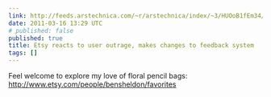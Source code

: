 ```yaml
---
link: http://feeds.arstechnica.com/~r/arstechnica/index/~3/HUOoB1fEm34/etsy-reacts-to-user-outrage-makes-changes-to-feedback-system.ars
date: 2011-03-16 13:29 UTC
# published: false
published: true
title: Etsy reacts to user outrage, makes changes to feedback system
tags: []
---
```


Feel welcome to explore my love of floral pencil bags: <a href="http://www.etsy.com/people/bensheldon/favorites">http://www.etsy.com/people/bensheldon/favorites</a>
